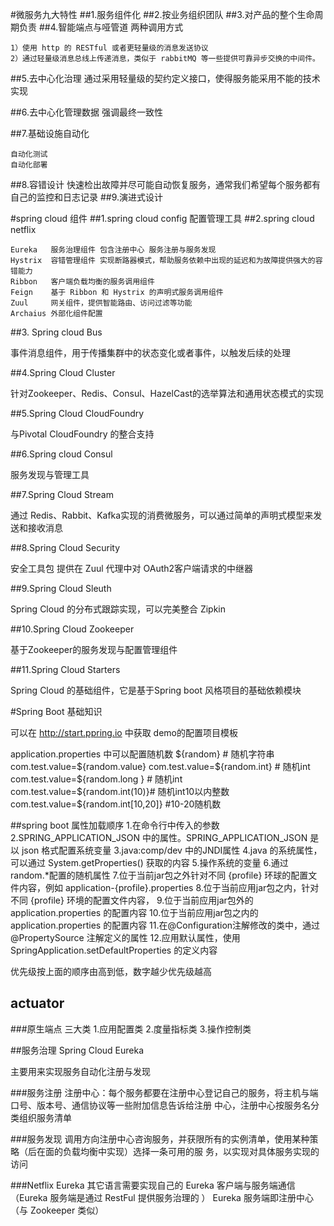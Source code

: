 #微服务九大特性
##1.服务组件化
##2.按业务组织团队
##3.对产品的整个生命周期负责
##4.智能端点与哑管道
两种调用方式

    1）使用 http 的 RESTful 或者更轻量级的消息发送协议
    2）通过轻量级消息总线上传递消息，类似于 rabbitMQ 等一些提供可靠异步交换的中间件。

##5.去中心化治理
通过采用轻量级的契约定义接口，使得服务能采用不能的技术实现

##6.去中心化管理数据
强调最终一致性

##7.基础设施自动化
    
    自动化测试
    自动化部署
##8.容错设计
快速检出故障并尽可能自动恢复服务，通常我们希望每个服务都有自己的监控和日志记录
##9.演进式设计

#spring cloud 组件
##1.spring cloud config 
配置管理工具
##2.spring cloud netflix
    
    Eureka   服务治理组件 包含注册中心 服务注册与服务发现
    Hystrix  容错管理组件 实现断路器模式，帮助服务依赖中出现的延迟和为故障提供强大的容错能力
    Ribbon   客户端负载均衡的服务调用组件
    Feign    基于 Ribbon 和 Hystrix 的声明式服务调用组件
    Zuul     网关组件，提供智能路由、访问过滤等功能
    Archaius 外部化组件配置
    
##3. Spring cloud Bus
  
事件消息组件，用于传播集群中的状态变化或者事件，以触发后续的处理

##4.Spring Cloud Cluster

针对Zookeeper、Redis、Consul、HazelCast的选举算法和通用状态模式的实现

##5.Spring Cloud CloudFoundry 

与Pivotal CloudFoundry 的整合支持

##6.Spring cloud Consul

服务发现与管理工具

##7.Spring Cloud Stream 

通过 Redis、Rabbit、Kafka实现的消费微服务，可以通过简单的声明式模型来发送和接收消息

##8.Spring Cloud Security

安全工具包 提供在 Zuul 代理中对 OAuth2客户端请求的中继器

##9.Spring Cloud Sleuth 

Spring Cloud 的分布式跟踪实现，可以完美整合 Zipkin

##10.Spring Cloud Zookeeper  

基于Zookeeper的服务发现与配置管理组件

##11.Spring Cloud Starters

Spring Cloud 的基础组件，它是基于Spring boot 风格项目的基础依赖模块


#Spring Boot 基础知识

可以在 http://start.ppring.io 中获取 demo的配置项目模板

application.properties 中可以配置随机数
${random}
    # 随机字符串
com.test.value=${random.value}
com.test.value=${random.int}  # 随机int 
com.test.value=${random.long } # 随机int
com.test.value=${random.int(10)}# 随机int10以内整数
com.test.value=${random.int[10,20]} #10-20随机数

##spring boot 属性加载顺序
1.在命令行中传入的参数
2.SPRING_APPLICATION_JSON 中的属性。SPRING_APPLICATION_JSON 是以 json 格式配置系统变量
3.java:comp/dev 中的JNDI属性
4.java 的系统属性，可以通过 System.getProperties() 获取的内容
5.操作系统的变量
6.通过random.*配置的随机属性
7.位于当前jar包之外针对不同 {profile} 环球的配置文件内容，例如 application-{profile}.properties
8.位于当前应用jar包之内，针对不同 {profile} 环境的配置文件内容，
9.位于当前应用jar包外的 application.properties 的配置内容
10.位于当前应用jar包之内的 application.properties 的配置内容
11.在@Configuration注解修改的类中，通过@PropertySource 注解定义的属性
12.应用默认属性，使用 SpringApplication.setDefaultProperties 的定义内容

优先级按上面的顺序由高到低，数字越少优先级越高


## actuator
###原生端点
三大类
1.应用配置类
2.度量指标类
3.操作控制类


##服务治理 Spring Cloud Eureka

主要用来实现服务自动化注册与发现

###服务注册
注册中心：每个服务都要在注册中心登记自己的服务，将主机与端口号、版本号、通信协议等一些附加信息告诉给注册
中心，注册中心按服务名分类组织服务清单

###服务发现
调用方向注册中心咨询服务，并获限所有的实例清单，使用某种策略（后在面的负载均衡中实现）选择一条可用的服
务，以实现对具体服务实现的访问

###Netflix Eureka
其它语言需要实现自己的 Eureka 客户端与服务端通信（Eureka 服务端是通过 RestFul 提供服务治理的 ）
Eureka 服务端即注册中心（与 Zookeeper 类似）









